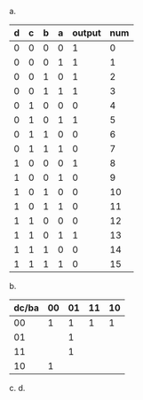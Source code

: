 a.

| d   | c   | b   | a   | output | num |
| --- | --- | --- | --- | ------ | --- |
| 0   | 0   | 0   | 0   | 1      | 0   |
| 0   | 0   | 0   | 1   | 1      | 1   |
| 0   | 0   | 1   | 0   | 1      | 2   |
| 0   | 0   | 1   | 1   | 1      | 3   |
| 0   | 1   | 0   | 0   | 0      | 4   |
| 0   | 1   | 0   | 1   | 1      | 5   |
| 0   | 1   | 1   | 0   | 0      | 6   |
| 0   | 1   | 1   | 1   | 0      | 7   |
| 1   | 0   | 0   | 0   | 1      | 8   |
| 1   | 0   | 0   | 1   | 0      | 9   |
| 1   | 0   | 1   | 0   | 0      | 10  |
| 1   | 0   | 1   | 1   | 0      | 11  |
| 1   | 1   | 0   | 0   | 0      | 12  |
| 1   | 1   | 0   | 1   | 1      | 13  |
| 1   | 1   | 1   | 0   | 0      | 14  |
| 1   | 1   | 1   | 1   | 0      | 15  |
b.

| dc/ba | 00  | 01  | 11  | 10  |
| ----- | --- | --- | --- | --- |
| 00    | 1   | 1   | 1   | 1   |
| 01    |     | 1   |     |     |
| 11    |     | 1   |     |     |
| 10    | 1   |     |     |     |
c.
d.
